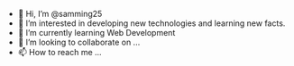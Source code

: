 - 👋 Hi, I’m @samming25
- 👀 I’m interested in developing new technologies and learning new facts.
- 🌱 I’m currently learning Web Development 
- 💞️ I’m looking to collaborate on ...
- 📫 How to reach me ...

<!---
samming25/samming25 is a ✨ special ✨ repository because its `README.md` (this file) appears on your GitHub profile.
You can click the Preview link to take a look at your changes.
--->

